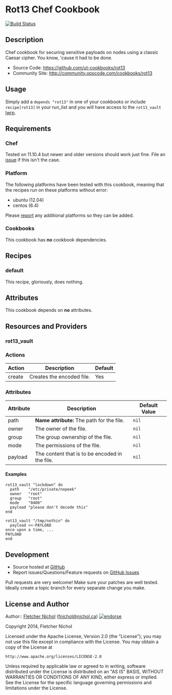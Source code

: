# <a name="title"></a> Rot13 Chef Cookbook

[![Build Status](https://secure.travis-ci.org/ut-cookbooks/rot13.png?branch=master)](http://travis-ci.org/ut-cookbooks/rot13)

## <a name="description"></a> Description

Chef cookbook for securing sensitive payloads on nodes using a classic Caesar cipher. You know, 'cause it had to be done.

* Source Code: https://github.com/ut-cookbooks/rot13
* Community Site: http://community.opscode.com/cookbooks/rot13

## <a name="usage"></a> Usage

Simply add a `depends "rot13"` in one of your cookbooks or include `recipe[rot13]` in your run\_list and you will have access to the `rot13_vault` [lwrp](#lwrps).

## <a name="requirements"></a> Requirements

### <a name="requirements-chef"></a> Chef

Tested on 11.10.4 but newer and older versions should work just fine.
File an [issue][issues] if this isn't the case.

### <a name="requirements-platform"></a> Platform

The following platforms have been tested with this cookbook, meaning that the
recipes run on these platforms without error:

* ubuntu (12.04)
* centos (6.4)

Please [report][issues] any additional platforms so they can be added.

### <a name="requirements-cookbooks"></a> Cookbooks

This cookbook has **no** cookbook dependencies.

## <a name="recipes"></a> Recipes

### <a name="recipes-default"></a> default

This recipe, gloriously, does nothing.

## <a name="attributes"></a> Attributes

This cookbook depends on **no** attributes.

## <a name="lwrps"></a> Resources and Providers

### <a name="lwrps-rot13-vault"></a> rot13\_vault

### <a name="lwrps-rot13-vault-actions"></a> Actions

| Action | Description               | Default |
|--------|---------------------------|---------|
| create | Creates the encoded file. | Yes     |

### <a name="lwrps-rot13-vault-attributes"></a> Attributes

| Attribute | Description               | Default Value |
|-----------|---------------------------|---------------|
| path      | **Name attribute:** The path for the file. | `nil` |
| owner     | The owner of the file. | `nil` |
| group     | The group ownership of the file. | `nil` |
| mode      | The permissions of the file. | `nil` |
| payload   | The content that is to be encoded in the file. | `nil` |

#### <a name="lwrps-rot13-vault-examples"></a> Examples

    rot13_vault "lockdown" do
      path    "/etc/private/nopeek"
      owner   "root"
      group   "root"
      mode    "0400"
      payload "please don't decode this"
    end

    rot13_vault "/tmp/nothin" do
      payload <<-PAYLOAD
    once upon a time, ...
    PAYLOAD
    end

## <a name="development"></a> Development

* Source hosted at [GitHub][repo]
* Report issues/Questions/Feature requests on [GitHub Issues][issues]

Pull requests are very welcome! Make sure your patches are well tested.
Ideally create a topic branch for every separate change you make.

## <a name="license"></a> License and Author

Author:: [Fletcher Nichol][fnichol] (<fnichol@nichol.ca>) [![endorse](http://api.coderwall.com/fnichol/endorsecount.png)](http://coderwall.com/fnichol)

Copyright 2014, Fletcher Nichol

Licensed under the Apache License, Version 2.0 (the "License");
you may not use this file except in compliance with the License.
You may obtain a copy of the License at

    http://www.apache.org/licenses/LICENSE-2.0

Unless required by applicable law or agreed to in writing, software
distributed under the License is distributed on an "AS IS" BASIS,
WITHOUT WARRANTIES OR CONDITIONS OF ANY KIND, either express or implied.
See the License for the specific language governing permissions and
limitations under the License.

[fnichol]:      https://github.com/fnichol
[repo]:         https://github.com/ut-cookbooks/rot13
[issues]:       https://github.com/ut-cookbooks/rot13/issues
